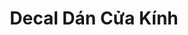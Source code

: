 ---
layout: "category-page"
title: "Decal Dán Cửa Kính"
description: "Tải miễn phí file đồ hoạ vector Decal Dán Cửa Kính png jpg pdf ai crd..."
permalink: "/category/decal-dan-cua-kinh/"
image: "/assets/images/affiliates.jpg"
color: "#121826"
---